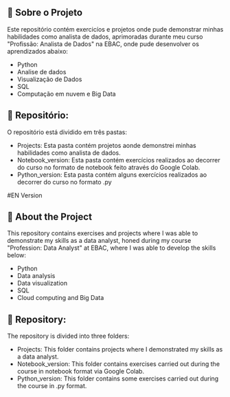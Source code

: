 ## 📑 Sobre o Projeto

Este repositório contém exercicíos e projetos onde pude demonstrar minhas habilidades como analista de dados, aprimoradas durante meu curso "Profissão: Analista de Dados" na EBAC, onde pude desenvolver os aprendizados abaixo:

- Python
- Analise de dados 
- Visualização de Dados 
- SQL
- Computação em nuvem e Big Data

## 📃 Repositório:

O repositório está dividido em três pastas:

- Projects: Esta pasta contém projetos aonde demonstrei minhas habilidades como analista de dados.
- Notebook_version: Esta pasta contém exercícios realizados ao decorrer do curso no formato de notebook feito através do Google Colab. 
- Python_version: Esta pasta contém alguns exercícios realizados ao decorrer do curso no formato .py 

#EN Version

## 📑 About the Project

This repository contains exercises and projects where I was able to demonstrate my skills as a data analyst, honed during my course "Profession: Data Analyst" at EBAC, where I was able to develop the skills below:

- Python
- Data analysis 
- Data visualization 
- SQL
- Cloud computing and Big Data

## 📃 Repository:

The repository is divided into three folders:

- Projects: This folder contains projects where I demonstrated my skills as a data analyst.
- Notebook_version: This folder contains exercises carried out during the course in notebook format via Google Colab. 
- Python_version: This folder contains some exercises carried out during the course in .py format. 
